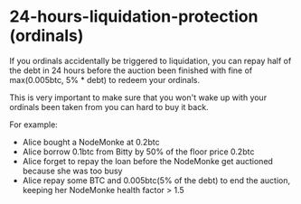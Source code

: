 # 24-hours-liquidation-protection (ordinals)

If you ordinals accidentally be triggered to liquidation, you can repay half of the debt in 24 hours before the auction been finished with fine of max(0.005btc, 5% \* debt) to redeem your ordinals.

This is very important to make sure that you won't wake up with your ordinals been taken from you can hard to buy it back.

For example:

* Alice bought a NodeMonke at 0.2btc
* Alice borrow 0.1btc from Bitty by 50% of the floor price 0.2btc
* Alice forget to repay the loan before the NodeMonke get auctioned because she was too busy
* Alice repay some BTC and 0.005btc(5% of the debt) to end the auction, keeping her NodeMonke health factor > 1.5

